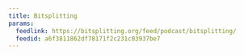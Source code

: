 ```yaml
---
title: Bitsplitting
params:
  feedlink: https://bitsplitting.org/feed/podcast/bitsplitting/
  feedid: a6f3811862df78171f2c231c03937be7
---
```

